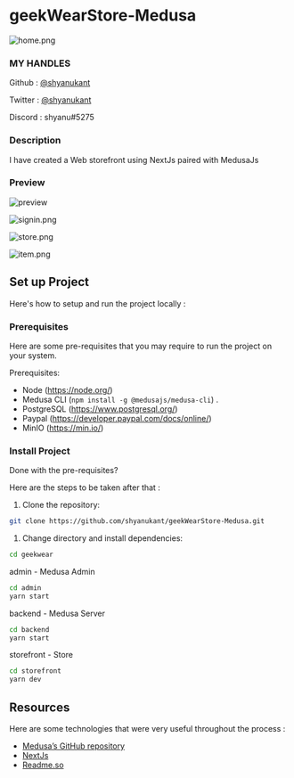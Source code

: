 # geekWearStore-Medusa
![home.png](https://blogger.googleusercontent.com/img/b/R29vZ2xl/AVvXsEj1Dde1hkTixnmP_7MGtUzfxj1TKkigw22Il9JgFjt1P105C9QEtpDdLBd_OVGnt4E1SL2l_i3cSwZ1PYaulTN7aA6G2VEB2CwXdnBeFOft8YsWGPnO--zkwhn_S6GGN0oVABEV95LpzqFTzGvfOJDn9y_8mc8UfvxNiKJdvWE6MWLdNYla6_UaqPiSvQ/s1600/preview-img.png)

### MY HANDLES

Github : [@shyanukant](https://github.com/shyanukant)

Twitter : [@shyanukant](https://twitter.com/shyanukant)

Discord : shyanu#5275 

### Description

I have created a Web storefront using NextJs paired with MedusaJs

### Preview

![preview](https://github.com/shyanukant/geekWearStore-Medusa/blob/main/My%20Video.gif)

![signin.png](https://blogger.googleusercontent.com/img/b/R29vZ2xl/AVvXsEgSghxqzObBKGHxQ5530o1jMkbcvMQWmHHfjukyPrDcKKu3NGj5QgUs_G0jJcJYIrW2KP8Nf8Z72Kr9KAzSCIYXSiprCAc9GDMu-BioxZHwjkMK0aj862LdN1ppw3IJxKYVSw02Ko3MW-2sGh4KSnOnRDQ9Ta1xpkquneDXh_CLFEZvgIsaab27nVqiFA/s1600/preview-img1.png)

![store.png](https://blogger.googleusercontent.com/img/b/R29vZ2xl/AVvXsEhUb-EoVinlxzh8wPUK-vJzHwJHtFdoCc4SqtBHtENBKBVp9WdOpwOk7nFXKYRtRG6QLlBuFCKH1sFJcF7G3PbBSmFZvQ8ejdJUpgN3Rw2WFI05N8CQEcfxBXj7vk2DyS-CQCW_ZXlDFQaNBAZ_SbK391MKkgYChH6TouGwUT2ovbhzESeF_HKLq6VJaQ/s1600/preview-img2.png)

![item.png](https://blogger.googleusercontent.com/img/b/R29vZ2xl/AVvXsEgsdIqGxY0znpxXFd2ZTr2xyKd6LOL8rClT42-E7QtaChZAvhgd7zWlxqgMBCIW81nYBdU2vNRK3SP803ltCftPnriCFXU-njEbfYGHFvbe4OjxP2ykQa914S7ZhiewxykQROmtjuYVB2OyKW1VYVBGJbnefJ2nxBhdckq0Yp1OwvHm9U1HbnHxGupXnQ/s1600/preview-img3.png)

## Set up Project

Here's how to setup and run the project locally :

### Prerequisites

Here are some pre-requisites that you may require to run the project on your system.

Prerequisites:

- Node (https://node.org/)
- Medusa CLI (```npm install -g @medusajs/medusa-cli```) .
- PostgreSQL (https://www.postgresql.org/)
- Paypal (https://developer.paypal.com/docs/online/)
- MinIO (https://min.io/)

### Install Project

Done with the pre-requisites?

Here are the steps to be taken after that :


1. Clone the repository:

```bash
git clone https://github.com/shyanukant/geekWearStore-Medusa.git
```

1. Change directory and install dependencies:

```bash
cd geekwear
```
admin - Medusa Admin
```bash
cd admin
yarn start
```
backend - Medusa Server
```bash
cd backend
yarn start
```
storefront - Store
```bash
cd storefront
yarn dev
```

## Resources

Here are some technologies that were very useful throughout the process :

- [Medusa’s GitHub repository](https://github.com/medusajs/medusa)
- [NextJs](https://nextjs.org/)
- [Readme.so](https://readme.so/editor)
